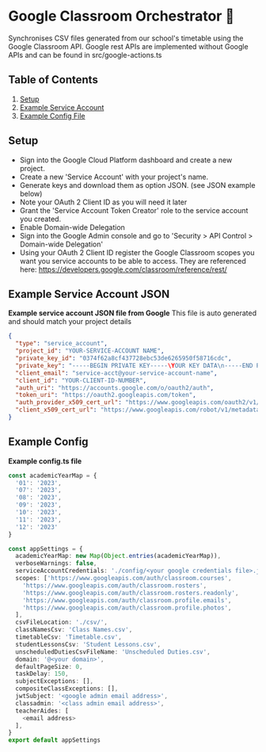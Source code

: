 # Google Classroom Orchestrator 🚀
Synchronises CSV files generated from our school's timetable using the Google Classroom API. Google rest APIs are implemented without Google APIs and can be found in src/google-actions.ts

## Table of Contents

1. [Setup](https://github.com/telekram/gc-orchestrator#setup)
2. [Example Service Account](https://github.com/telekram/gc-orchestrator#example-service-account-json)
3. [Example Config File](https://github.com/telekram/gc-orchestrator#example-config)

## Setup

* Sign into the Google Cloud Platform dashboard and create a new project.
* Create a new 'Service Account' with your project's name.
* Generate keys and download them as option JSON. (see JSON example below)
* Note your OAuth 2 Client ID as you will need it later
* Grant the 'Service Account Token Creator' role to the service account you created.
* Enable Domain-wide Delegation
* Sign into the Google Admin console and go to 'Security > API Control > Domain-wide Delegation'
* Using your OAuth 2 Client ID register the Google Classroom scopes you want you service accounts to be able to access. They are referenced here: https://developers.google.com/classroom/reference/rest/

## Example Service Account JSON
**Example service account JSON file from Google**
This file is auto generated and should match your project details
```json
{
  "type": "service_account",
  "project_id": "YOUR-SERVICE-ACCOUNT NAME",
  "private_key_id": "0374f62a8cf437728ebc53de6265950f58716cdc",
  "private_key": "-----BEGIN PRIVATE KEY-----\YOUR KEY DATA\n-----END PRIVATE KEY-----\n",
  "client_email": "service-acct@your-service-account-name",
  "client_id": "YOUR-CLIENT-ID-NUMBER",
  "auth_uri": "https://accounts.google.com/o/oauth2/auth",
  "token_uri": "https://oauth2.googleapis.com/token",
  "auth_provider_x509_cert_url": "https://www.googleapis.com/oauth2/v1/certs",
  "client_x509_cert_url": "https://www.googleapis.com/robot/v1/metadata/x509/service-acct%40your-service-accout-name.iam.gserviceaccount.com"
}
```

## Example Config
**Example config.ts file**
```ts
const academicYearMap = {
  '01': '2023',
  '07': '2023',
  '08': '2023',
  '09': '2023',
  '10': '2023',
  '11': '2023',
  '12': '2023'
}

const appSettings = {
  academicYearMap: new Map(Object.entries(academicYearMap)),
  verboseWarnings: false,
  serviceAccountCredentials: './config/<your google credentials file>.json',
  scopes: ['https://www.googleapis.com/auth/classroom.courses',
    'https://www.googleapis.com/auth/classroom.rosters',
    'https://www.googleapis.com/auth/classroom.rosters.readonly',
    'https://www.googleapis.com/auth/classroom.profile.emails',
    'https://www.googleapis.com/auth/classroom.profile.photos',
  ],
  csvFileLocation: './csv/',
  classNamesCsv: 'Class Names.csv',
  timetableCsv: 'Timetable.csv',
  studentLessonsCsv: 'Student Lessons.csv',
  unscheduledDutiesCsvFileName: 'Unscheduled Duties.csv',
  domain: '@<your domain>',
  defaultPageSize: 0,
  taskDelay: 150,
  subjectExceptions: [],
  compositeClassExceptions: [],
  jwtSubject: '<google admin email address>',
  classadmin: '<class admin email address>',
  teacherAides: [
    <email address>
  ],
}
export default appSettings
```
